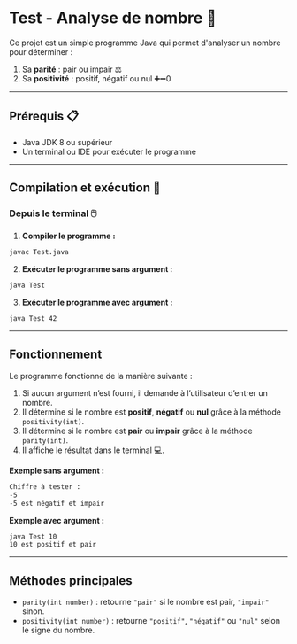 # Test - Analyse de nombre 🔢

Ce projet est un simple programme Java qui permet d'analyser un nombre pour déterminer :

1. Sa **parité** : pair ou impair ⚖️  
2. Sa **positivité** : positif, négatif ou nul ➕➖0  

---

## Prérequis 📋

- Java JDK 8 ou supérieur 
- Un terminal ou IDE pour exécuter le programme

---

## Compilation et exécution 🚀

### Depuis le terminal 🖱️

1. **Compiler le programme :**

```bash
javac Test.java
```
2. **Exécuter le programme sans argument :**

```bash
java Test
```
3. **Exécuter le programme avec argument :**

```bash
java Test 42
```

--- 

## Fonctionnement

Le programme fonctionne de la manière suivante :

1. Si aucun argument n’est fourni, il demande à l’utilisateur d’entrer un nombre.
2. Il détermine si le nombre est **positif**, **négatif** ou **nul** grâce à la méthode `positivity(int)`.
3. Il détermine si le nombre est **pair** ou **impair** grâce à la méthode `parity(int)`.
4. Il affiche le résultat dans le terminal 💻.

**Exemple sans argument :**

```bash
Chiffre à tester : 
-5
-5 est négatif et impair
```

**Exemple avec argument :**

```bash
java Test 10
10 est positif et pair
```

---

## Méthodes principales

- `parity(int number)` : retourne `"pair"` si le nombre est pair, `"impair"` sinon.
- `positivity(int number)` : retourne `"positif"`, `"négatif"` ou `"nul"` selon le signe du nombre.